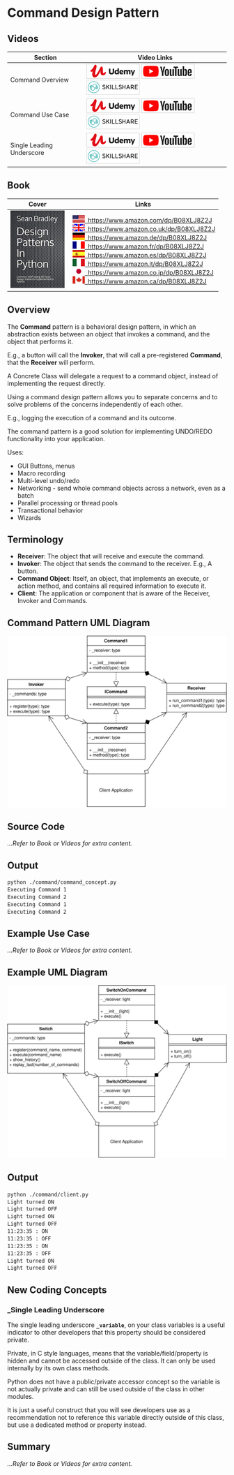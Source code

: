 # Command Design Pattern

## Videos

Section | Video Links
-|-
Command Overview |  <a id="udemyVideoLink" href="https://www.udemy.com/course/design-patterns-in-python/learn/lecture/16397092/?referralCode=7493DBBBF97FF2B0D24D" target="_blank" title="Command Overview"><img src="/img/udemy_btn_sm.gif" alt="Command Overview"/></a>&nbsp;<a id="ytVideoLink" href="https://youtu.be/jOxlrGeAKQ4&list=PLKWUX7aMnlEJzRvCXnwFEdk_WJDNjMDOo" target="_blank" title="Command Overview"><img src="/img/yt_btn_sm.gif" alt="Command Overview"/></a>&nbsp;<a id="skillShareVideoLink" href="https://skl.sh/34SM2Xg" target="_blank" title="Command Overview"><img src="/img/skillshare_btn_sm.gif" alt="Command Overview"/></a>
Command Use Case |  <a id="udemyVideoLink" href="https://www.udemy.com/course/design-patterns-in-python/learn/lecture/25551578/?referralCode=7493DBBBF97FF2B0D24D" target="_blank" title="Command Use Case"><img src="/img/udemy_btn_sm.gif" alt="Command Use Case"/></a>&nbsp;<a id="ytVideoLink" href="https://youtu.be/qDM8ZFcQwZM&list=PLKWUX7aMnlEJzRvCXnwFEdk_WJDNjMDOo" target="_blank" title="Command Use Case"><img src="/img/yt_btn_sm.gif" alt="Command Use Case"/></a>&nbsp;<a id="skillShareVideoLink" href="https://skl.sh/34SM2Xg" target="_blank" title="Command Use Case"><img src="/img/skillshare_btn_sm.gif" alt="Command Use Case"/></a>
Single Leading Underscore | <a id="udemyVideoLink" href="https://www.udemy.com/course/design-patterns-in-python/learn/lecture/25551594/?referralCode=7493DBBBF97FF2B0D24D" target="_blank" title="Single Leading Underscore"><img src="/img/udemy_btn_sm.gif" alt="Single Leading Underscore"/></a>&nbsp;<a id="ytVideoLink" href="https://youtu.be/dDIqJI9aTAc&list=PLKWUX7aMnlEJzRvCXnwFEdk_WJDNjMDOo" target="_blank" title="Single Leading Underscore"><img src="/img/yt_btn_sm.gif" alt="Single Leading Underscore"/></a>&nbsp;<a id="skillShareVideoLink" href="https://skl.sh/34SM2Xg" target="_blank" title="Single Leading Underscore"><img src="/img/skillshare_btn_sm.gif" alt="Single Leading Underscore"/></a>

## Book 

Cover | Links
-|-
![Design Patterns In Python (ASIN : B08XLJ8Z2J)](/img/design_patterns_in_python_book_125x178.jpg) | &nbsp;<a href="https://www.amazon.com/dp/B08XLJ8Z2J"><img src="/img/flag_us.gif">&nbsp; https://www.amazon.com/dp/B08XLJ8Z2J</a><br/>&nbsp;<a href="https://www.amazon.co.uk/dp/B08XLJ8Z2J"><img src="/img/flag_uk.gif">&nbsp; https://www.amazon.co.uk/dp/B08XLJ8Z2J</a><br/>&nbsp;<a href="https://www.amazon.de/dp/B08XLJ8Z2J"><img src="/img/flag_de.gif">&nbsp; https://www.amazon.de/dp/B08XLJ8Z2J</a><br/>&nbsp;<a href="https://www.amazon.fr/dp/B08XLJ8Z2J"><img src="/img/flag_fr.gif">&nbsp; https://www.amazon.fr/dp/B08XLJ8Z2J</a><br/>&nbsp;<a href="https://www.amazon.es/dp/B08XLJ8Z2J"><img src="/img/flag_es.gif">&nbsp; https://www.amazon.es/dp/B08XLJ8Z2J</a><br/>&nbsp;<a href="https://www.amazon.it/dp/B08XLJ8Z2J"><img src="/img/flag_it.gif">&nbsp; https://www.amazon.it/dp/B08XLJ8Z2J</a><br/>&nbsp;<a href="https://www.amazon.co.jp/dp/B08XLJ8Z2J"><img src="/img/flag_jp.gif">&nbsp; https://www.amazon.co.jp/dp/B08XLJ8Z2J</a><br/>&nbsp;<a href="https://www.amazon.ca/dp/B08XLJ8Z2J"><img src="/img/flag_ca.gif">&nbsp; https://www.amazon.ca/dp/B08XLJ8Z2J</a>

## Overview

The **Command** pattern is a behavioral design pattern, in which an abstraction exists between an object that invokes a command, and the object that performs it.

E.g., a button will call the **Invoker**, that will call a pre-registered **Command**, that the **Receiver** will perform.

A Concrete Class will delegate a request to a command object, instead of implementing the request directly.

Using a command design pattern allows you to separate concerns and to solve problems of the concerns independently of each other.

E.g., logging the execution of a command and its outcome.

The command pattern is a good solution for implementing UNDO/REDO functionality into your application.

Uses:

* GUI Buttons, menus
* Macro recording
* Multi-level undo/redo
* Networking - send whole command objects across a network, even as a batch
* Parallel processing or thread pools
* Transactional behavior
* Wizards

## Terminology

* **Receiver**: The object that will receive and execute the command.
* **Invoker**: The object that sends the command to the receiver. E.g., A button.
* **Command Object**: Itself, an object, that implements an execute, or action method, and contains all required information to execute it.
* **Client**: The application or component that is aware of the Receiver, Invoker and Commands.

## Command Pattern UML Diagram

![The Command Pattern UML Diagram](/img/command_concept.svg)

## Source Code

*...Refer to Book or Videos for extra content.*

## Output

``` bash
python ./command/command_concept.py
Executing Command 1
Executing Command 2
Executing Command 1
Executing Command 2
```

## Example Use Case

*...Refer to Book or Videos for extra content.*

## Example UML Diagram

![The Command Pattern UML Diagram](/img/command_example.svg)

## Output

``` bash
python ./command/client.py
Light turned ON
Light turned OFF
Light turned ON
Light turned OFF
11:23:35 : ON
11:23:35 : OFF
11:23:35 : ON
11:23:35 : OFF
Light turned ON
Light turned OFF
```

## New Coding Concepts

### _Single Leading Underscore

The single leading underscore **`_variable`**, on your class variables is a useful indicator to other developers that this property should be considered private.

Private, in C style languages, means that the variable/field/property is hidden and cannot be accessed outside of the class. It can only be used internally by its own class methods.

Python does not have a public/private accessor concept so the variable is not actually private and can still be used outside of the class in other modules. 

It is just a useful construct that you will see developers use as a recommendation not to reference this variable directly outside of this class, but use a dedicated method or property instead.

## Summary

*...Refer to Book or Videos for extra content.*